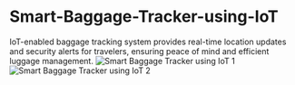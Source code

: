 # Smart-Baggage-Tracker-using-IoT
IoT-enabled baggage tracking system provides real-time location updates and security alerts for travelers, ensuring peace of mind and efficient luggage management.
![Smart Baggage Tracker using IoT 1](https://github.com/Kaveri4502/Smart-Baggage-Tracker-using-IoT/assets/139954093/9cab173d-1061-4ab3-b757-6469abb92046)
![Smart Baggage Tracker using IoT 2](https://github.com/Kaveri4502/Smart-Baggage-Tracker-using-IoT/assets/139954093/9aec3ca6-e7b8-4403-bee7-aff76a910cef)

